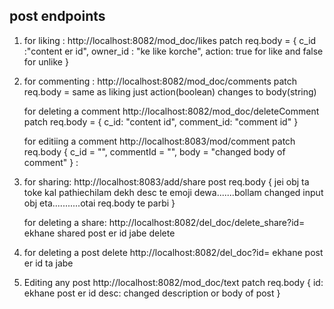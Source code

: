 ## post endpoints

1. for liking :
   http://localhost:8082/mod_doc/likes
   patch
   req.body = { 
      c_id :"content er id", 
      owner_id : "ke like korche", 
      action: true for like and false for unlike
   }

2.  for commenting :
    http://localhost:8082/mod_doc/comments
    patch
    req.body = same as liking just action(boolean) changes to body(string)


    for deleting a comment
    http://localhost:8082/mod_doc/deleteComment
    patch
    req.body  =
    {
      c_id: "content id",
      comment_id: "comment id"
    }

    for editiing a comment
    http://localhost:8083/mod/comment
    patch
    req.body
    {
      c_id = "", 
      commentId = "",
      body = "changed body of comment" 
    }
:

3. for sharing:
    http://localhost:8083/add/share
    post
    req.body 
    { jei obj ta toke kal pathiechilam dekh desc te emoji dewa.......bollam 
      changed input obj eta...........otai req.body te parbi
    }


    for deleting a share:
    http://localhost:8082/del_doc/delete_share?id= ekhane shared post er id jabe
    delete
      
4. for deleting a post 
    delete
    http://localhost:8082/del_doc?id= ekhane post er id ta jabe


5. Editing any post
   http://localhost:8082/mod_doc/text
   patch
   req.body
   {
      id: ekhane post er id
      desc: changed description or body of post
   }